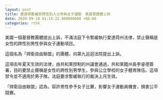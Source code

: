 ```yaml
---
layout: post
title: 愛達荷暫緩禁跨性別人士參與女子運動　美基督團體上訴
date: 2020-09-18 01:14:22.000000000 +08:00
categories: rthk
---
```


美國一個基督教團體提出上訴，不滿法庭下令暫緩執行愛達荷州法律，禁止聲稱是女性的跨性別男性參與女子運動項目。

這個名為「捍衛自由聯盟」的團體，向第九巡迴法院提出上訴。

這項去年夏天生效的法律，由共和黨控制的州議會通過，共和黨籍州長李睿德簽署，目的要禁止聲稱是女性的跨性別男學生，參與公立學校的女子體育隊伍。這項禁令並不適用於男子隊。法庭要求暫緩執行的裁決上月生效。

「捍衛自由聯盟」認為，容許男性參予女子比賽，影響女子運動員機會，損害公平競賽。
